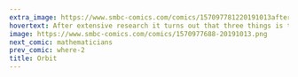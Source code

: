 ```yaml
---
extra_image: https://www.smbc-comics.com/comics/157097781220191013after.png
hovertext: After extensive research it turns out that three things is too much things.
image: https://www.smbc-comics.com/comics/1570977688-20191013.png
next_comic: mathematicians
prev_comic: where-2
title: Orbit
---
```


